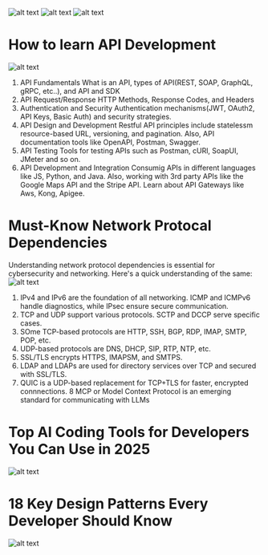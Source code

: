 ![alt text](image-154.png)
![alt text](image-153.png)
![alt text](image-152.png)
# How to learn API Development 
![alt text](image-155.png)
1. API Fundamentals
What is an API, types of API(REST, SOAP, GraphQL, gRPC, etc..), and API and SDK
2. API Request/Response 
HTTP Methods, Response Codes, and Headers
3. Authentication and Security
Authentication mechanisms(JWT, OAuth2, API Keys, Basic Auth) and security strategies.
4. API Design and Development
Restful API principles include statelessm resource-based URL, versioning, and pagination. Also, API documentation tools like OpenAPI, Postman, Swagger.
5. API Testing
Tools for testing APIs such as Postman, cURl, SoapUI, JMeter and so on.
6. API Development and Integration
Consumig APIs in different languages like JS, Python, and Java. Also, working with 3rd party APIs like the Google Maps API and the Stripe API. Learn about API Gateways like Aws, Kong, Apigee.
# Must-Know Network Protocal Dependencies
Understanding network protocol dependencies is essential for cybersecurity and networking. Here's a quick understanding of the same:
![alt text](image-156.png)
1. IPv4 and IPv6 are the foundation of all networking. ICMP and ICMPv6 handle diagnostics, while IPsec ensure secure communication.
2. TCP and UDP support various protocols. SCTP and DCCP serve specific cases.
3. SOme TCP-based protocols are HTTP, SSH, BGP, RDP, IMAP, SMTP, POP, etc.
4. UDP-based protocols are DNS, DHCP, SIP, RTP, NTP, etc.
5. SSL/TLS encrypts HTTPS, IMAPSM, and SMTPS.
6. LDAP and LDAPs are used for directory services over TCP and secured with SSL/TLS.
7. QUIC is a UDP-based replacement for TCP+TLS for faster, encrypted connnections.
8 MCP or Model Context Protocol is an emerging standard for communicating with LLMs
# Top AI Coding Tools for Developers You Can Use in 2025
![alt text](image-157.png)
# 18 Key Design Patterns Every Developer Should Know
![alt text](image-158.png)